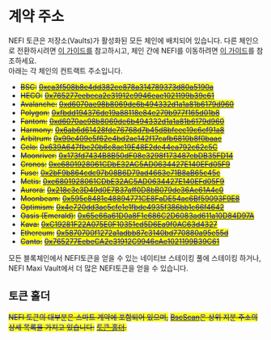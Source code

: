 # 계약 주소

NEFI 토큰은 저장소(Vaults)가 활성화된 모든 체인에 배치되어 있습니다. 다른 체인으로 전환하시려면 [이 가이드를](broken-reference) 참고하시고, 체인 간에 NEFI를 이동하려면 [이 가이드](broken-reference)를 참조하세요. \
아래는 각 체인의 컨트랙트 주소입니다.

* ~~<mark style="color:blue;">BSC:</mark>~~ [~~<mark style="color:blue;">0xca3f508b8e4dd382ee878a314789373d80a5190a</mark>~~](https://bscscan.com/token/0xca3f508b8e4dd382ee878a314789373d80a5190a)
* ~~<mark style="color:blue;">HECO:</mark>~~ [~~<mark style="color:blue;">0x765277eebeca2e31912c9946eae1021199b39c61</mark>~~](https://hecoinfo.com/token/0x765277eebeca2e31912c9946eae1021199b39c61)
* ~~<mark style="color:blue;">Avalanche:</mark>~~ [~~<mark style="color:blue;">0xd6070ae98b8069de6b494332d1a1a81b6179d960</mark>~~](https://snowtrace.io/token/0xd6070ae98b8069de6b494332d1a1a81b6179d960)
* ~~<mark style="color:blue;">Polygon:</mark>~~ [~~<mark style="color:blue;">0xfbdd194376de19a88118e84e279b977f165d01b8</mark>~~](https://polygonscan.com/token/0xFbdd194376de19a88118e84E279b977f165d01b8)
* ~~<mark style="color:blue;">Fantom:</mark>~~ [~~<mark style="color:blue;">0xd6070ae98b8069de6b494332d1a1a81b6179d960</mark>~~](https://ftmscan.com/token/0xd6070ae98b8069de6b494332d1a1a81b6179d960)
* ~~<mark style="color:blue;">Harmony:</mark>~~ [~~<mark style="color:blue;">0x6ab6d61428fde76768d7b45d8bfeec19c6ef91a8</mark>~~](https://explorer.harmony.one/address/0x6ab6d61428fde76768d7b45d8bfeec19c6ef91a8)
* ~~<mark style="color:blue;">Arbitrum:</mark>~~ [~~<mark style="color:blue;">0x99c409e5f62e4bd2ac142f17cafb6810b8f0baae</mark>~~](https://arbiscan.io/token/0x99c409e5f62e4bd2ac142f17cafb6810b8f0baae)
* ~~<mark style="color:blue;">Celo:</mark>~~ [~~<mark style="color:blue;">0x639A647fbe20b6c8ac19E48E2de44ea792c62c5C</mark>~~](https://explorer.celo.org/token/0x639A647fbe20b6c8ac19E48E2de44ea792c62c5C/token-transfers)
* ~~<mark style="color:blue;">Moonriver:</mark>~~ [~~<mark style="color:blue;">0x173fd7434B8B50dF08e3298f173487ebDB35FD14</mark>~~](https://moonriver.moonscan.io/token/0x173fd7434B8B50dF08e3298f173487ebDB35FD14)
* ~~<mark style="color:blue;">Cronos:</mark>~~ [~~<mark style="color:blue;">0xe6801928061CDbE32AC5AD0634427E140EFd05F9</mark>~~](https://cronoscan.com/token/0xe6801928061CDbE32AC5AD0634427E140EFd05F9)
* ~~<mark style="color:blue;">Fuse:</mark>~~ [~~<mark style="color:blue;">0x2bF9b864cdc97b08B6D79ad4663e71B8aB65c45c</mark>~~](https://explorer.fuse.io/token/0x2bF9b864cdc97b08B6D79ad4663e71B8aB65c45c/token-transfers)
* ~~<mark style="color:blue;">Metis:</mark>~~ [~~<mark style="color:blue;">0xe6801928061CDbE32AC5AD0634427E140EFd05F9</mark>~~](https://andromeda-explorer.metis.io/token/0xe6801928061CDbE32AC5AD0634427E140EFd05F9/token-transfers)
* ~~<mark style="color:blue;">Aurora:</mark>~~ [~~<mark style="color:blue;">0x218c3c3D49d0E7B37aff0D8bB079de36Ae61A4c0</mark>~~](https://explorer.mainnet.aurora.dev/token/0x218c3c3D49d0E7B37aff0D8bB079de36Ae61A4c0/token-transfers)
* ~~<mark style="color:blue;">Moonbeam:</mark>~~ [~~<mark style="color:blue;">0x595c8481c48894771CE8FaDE54ac6Bf59093F9E8</mark>~~](https://moonscan.io/token/0x595c8481c48894771ce8fade54ac6bf59093f9e8)
* ~~<mark style="color:blue;">Optimism:</mark>~~ [~~<mark style="color:blue;">0x4e720dd3ac5cfe1e1fbde4935f386bb1c66f4642</mark>~~](https://optimistic.etherscan.io/token/0x4e720dd3ac5cfe1e1fbde4935f386bb1c66f4642)
* ~~<mark style="color:blue;">Oasis (Emerald):</mark>~~ [~~<mark style="color:blue;">0x65e66a61D0a8F1e686C2D6083ad611a10D84D97A</mark>~~](https://explorer.emerald.oasis.dev/address/0x65e66a61D0a8F1e686C2D6083ad611a10D84D97A/transactions)
* ~~<mark style="color:blue;">Kava:</mark>~~ [~~<mark style="color:blue;">0xC19281F22A075E0F10351cd5D6Ea9f0AC63d4327</mark>~~](https://explorer.kava.io/address/0xC19281F22A075E0F10351cd5D6Ea9f0AC63d4327/transactions)
* ~~<mark style="color:blue;">Ethereum:</mark>~~ [~~<mark style="color:blue;">0x5870700f1272a1adbb87c3140bd770880a95e55d</mark>~~](https://etherscan.io/token/0x5870700f1272a1adbb87c3140bd770880a95e55d)
* ~~<mark style="color:blue;">Canto:</mark>~~ [~~<mark style="color:blue;">0x765277EebeCA2e31912C9946eAe1021199B39C61</mark>~~](https://tuber.build/address/0x765277EebeCA2e31912C9946eAe1021199B39C61)

모든 블록체인에서 NEFI토큰을 얻을 수 있는 네이티브 스테이킹 풀에 스테이킹 하거나,\
NEFI Maxi Vault에서 더 많은 NEFI토큰을 얻을 수 있습니다.

## 토큰 홀더

~~<mark style="color:blue;">NEFI 토큰의 대부분은 스마트 계약에 포함되어 있으며,</mark>~~ [~~<mark style="color:blue;">BscScan</mark>~~](https://bscscan.com/)~~<mark style="color:blue;">은 상위 지분 주소의 상세 목록을 가지고 있습니다:</mark>~~ [~~<mark style="color:blue;">토큰 홀더</mark>~~](https://bscscan.com/token/tokenholderchart/0xca3f508b8e4dd382ee878a314789373d80a5190a)~~<mark style="color:blue;">.</mark>~~
